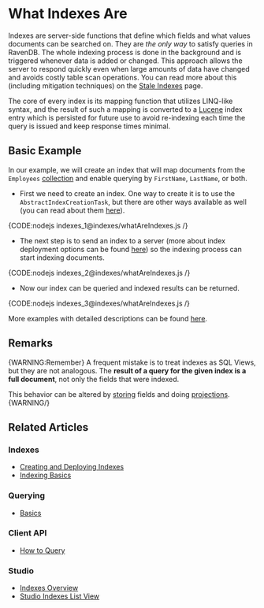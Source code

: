 # What Indexes Are

Indexes are server-side functions that define which fields and what values documents can be searched on. They are _the only way_ to satisfy queries in RavenDB. The whole indexing process is done in the background and is triggered whenever data is added or changed. This approach allows the server to respond quickly even when large amounts of data have changed and avoids costly table scan operations. You can read more about this (including mitigation techniques) on the [Stale Indexes](../indexes/stale-indexes) page.

The core of every index is its mapping function that utilizes LINQ-like syntax, and the result of such a mapping is converted to a [Lucene](http://lucene.apache.org/) index entry which is persisted for future use to avoid re-indexing each time the query is issued and keep response times minimal.

## Basic Example

In our example, we will create an index that will map documents from the `Employees` [collection](../client-api/faq/what-is-a-collection) and enable querying by `FirstName`, `LastName`, or both.

- First we need to create an index. One way to create it is to use the `AbstractIndexCreationTask`, but there are other ways available as well (you can read about them [here](../indexes/creating-and-deploying)).

{CODE:nodejs indexes_1@indexes/whatAreIndexes.js /}

- The next step is to send an index to a server (more about index deployment options can be found [here](../indexes/creating-and-deploying)) so the indexing process can start indexing documents.

{CODE:nodejs indexes_2@indexes/whatAreIndexes.js /}

- Now our index can be queried and indexed results can be returned.

{CODE:nodejs indexes_3@indexes/whatAreIndexes.js /}

More examples with detailed descriptions can be found [here](../indexes/indexing-basics).

## Remarks

{WARNING:Remember}
A frequent mistake is to treat indexes as SQL Views, but they are not analogous. The **result of a query for the given index is a full document**, not only the fields that were indexed. 

This behavior can be altered by [storing](../indexes/storing-data-in-index) fields and doing [projections](../indexes/querying/projections).
{WARNING/}

## Related Articles

### Indexes

- [Creating and Deploying Indexes](../indexes/creating-and-deploying)
- [Indexing Basics](../indexes/indexing-basics)

### Querying

- [Basics](../indexes/querying/basics)

### Client API

- [How to Query](../client-api/session/querying/how-to-query)

### Studio

- [Indexes Overview](../studio/database/indexes/indexes-overview#indexes-overview)
- [Studio Indexes List View](../studio/database/indexes/indexes-list-view)
